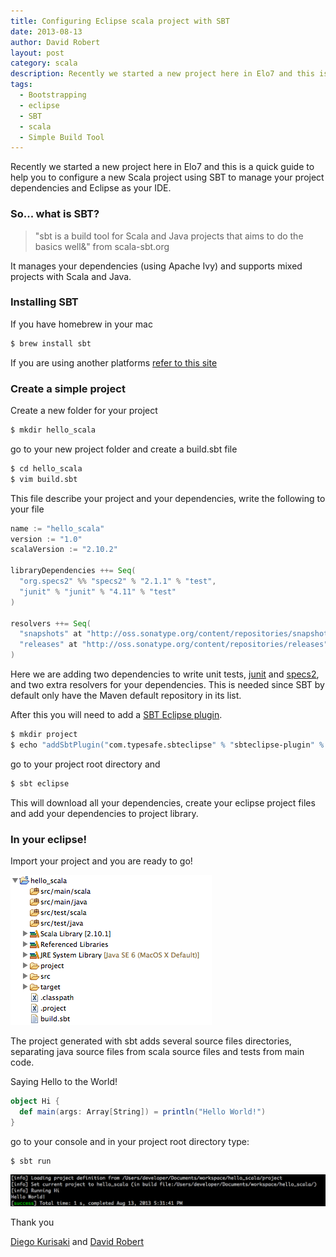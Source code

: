 ```yaml
---
title: Configuring Eclipse scala project with SBT
date: 2013-08-13
author: David Robert
layout: post
category: scala
description: Recently we started a new project here in Elo7 and this is a quick guide to help you to configure a new Scala project using SBT to manage your project dependencies and Eclipse as your IDE...
tags:
  - Bootstrapping
  - eclipse
  - SBT
  - scala
  - Simple Build Tool
---
```


Recently we started a new project here in Elo7 and this is a quick guide to help you to configure a new Scala project using SBT to manage your project dependencies and Eclipse as your IDE.

### So... what is SBT?

> "sbt is a build tool for Scala and Java projects that aims to do the basics well&" from scala-sbt.org

It manages your dependencies (using Apache Ivy) and supports mixed projects with Scala and Java.

### Installing SBT

If you have homebrew in your mac

``` bash
$ brew install sbt
```

If you are using another platforms [refer to this site](http://www.scala-sbt.org/release/docs/Getting-Started/Setup.html#installing-sbt)

### Create a simple project

Create a new folder for your project

``` bash
$ mkdir hello_scala
```

go to your new project folder and create a build.sbt file

``` bash
$ cd hello_scala
$ vim build.sbt
```

This file describe your project and your dependencies, write the following to your file

``` scala
name := "hello_scala"
version := "1.0"
scalaVersion := "2.10.2"

libraryDependencies ++= Seq(
  "org.specs2" %% "specs2" % "2.1.1" % "test",
  "junit" % "junit" % "4.11" % "test"
)

resolvers ++= Seq(
  "snapshots" at "http://oss.sonatype.org/content/repositories/snapshots",
  "releases" at "http://oss.sonatype.org/content/repositories/releases"
)
```

Here we are adding two dependencies to write unit tests, [junit](http://junit.org/ "JUnit") and [specs2](http://etorreborre.github.io/specs2/ "Specs2"), and two extra resolvers for your dependencies. This is needed since SBT by default only have the Maven default repository in its list.

After this you will need to add a [SBT Eclipse plugin](https://github.com/typesafehub/sbteclipse).

``` bash
$ mkdir project
$ echo "addSbtPlugin("com.typesafe.sbteclipse" % "sbteclipse-plugin" % "2.2.0")" >> plugins.sbt
```

go to your project root directory and

``` bash
$ sbt eclipse
```

This will download all your dependencies, create your eclipse project files and add your dependencies to project library.

### In your eclipse!

Import your project and you are ready to go!

![Alt "Your new scala project"](/images/eclipse-scala-sbt-1.png)

The project generated with sbt adds several source files directories, separating java source files from scala source files and tests from main code.

Saying Hello to the World!

``` scala
object Hi {
  def main(args: Array[String]) = println("Hello World!")
}
```

go to your console and in your project root directory type:

``` bash
$ sbt run
```

![Alt "Hello!"](/images/eclipse-scala-sbt-2.png)

Thank you

[Diego Kurisaki](https://github.com/diegoy) and [David Robert](https://github.com/davidrobert)
